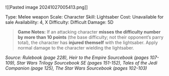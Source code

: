 ![[Pasted image 20241027005413.png]]

Type: Melee weapon
Scale: Character
Skill: Lightsaber
Cost: Unavailable for sale
Availability: 4, X
Difficulty: Difficult
Damage: 5D

> **Game Notes:** 
> If an attacking character **misses the difficulty number by more than 10 points** (the base difficulty; not their opponent’s parry total), the character has **injured themself** with the lightsaber. Apply normal damage to the character wielding the lightsaber.

*Source: Rulebook (page 228), Heir to the Empire Sourcebook (pages 107-109), Star Wars Trilogy Sourcebook SE (pages 151-152), Tales of the Jedi Companion (page 125), The Star Wars Sourcebook (pages 102-103)*